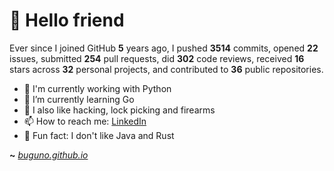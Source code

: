 # 🤖 Hello friend

Ever since I joined GitHub **5** years ago, I pushed **3514** commits, opened **22** issues, submitted **254** pull requests, did **302** code reviews, received **16** stars across **32** personal projects, and contributed to **36** public repositories.

- 🐍 I'm currently working with Python
- 🌱 I’m currently learning Go
- 🔭 I also like hacking, lock picking and firearms
- 📫 How to reach me: [LinkedIn](https://www.linkedin.com/in/brunodesouzabezerra/)
- 🤡 Fun fact: I don't like Java and Rust

**~** [_buguno.github.io_](https://buguno.github.io/)
